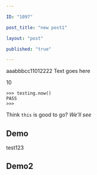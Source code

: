 ```yaml
---

ID: "1097"

post_title: "new post1"

layout: "post"

published: "true"

---
```



aaabbbcc11012222
Text goes here

10

```
>>> testing.now()
PASS
>>>
```

Think `this` is good to go? _We'll see_

## Demo 

test123

## Demo2 

